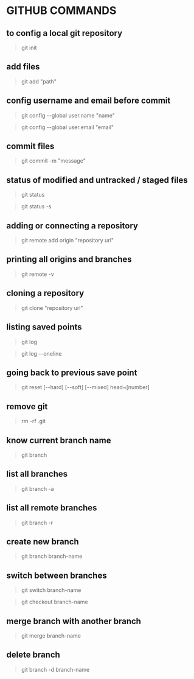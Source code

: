 # GITHUB COMMANDS

## to config a local git repository
> git init 

## add files 
> git add "path"

## config username and email before commit

> git config --global user.name "name"

> git config --global user.email "email"

## commit files
> git commit -m "message"

## status of modified and untracked / staged files
> git status

> git status -s

## adding or connecting a repository
> git remote add origin "repository url"

## printing all origins and branches
> git remote -v

## cloning a repository
> git clone "repository url"

## listing saved points 
> git log 

> git log --oneline

## going back to previous save point
> git reset [--hard] [--soft] [--mixed] head~[number]

## remove git
> rm -rf .git

## know current branch name
> git branch

## list all branches
> git branch -a

## list all remote branches
> git branch -r

## create new branch
> git branch branch-name

## switch between branches
> git switch branch-name

> git checkout branch-name

## merge branch with another branch
> git merge branch-name

## delete branch
> git branch -d branch-name
